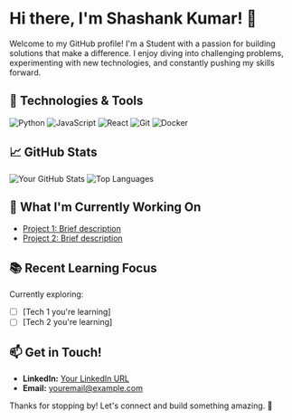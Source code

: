 # Hi there, I'm Shashank Kumar! 👋

Welcome to my GitHub profile! I'm a Student with a passion for building solutions that make a difference. I enjoy diving into challenging problems, experimenting with new technologies, and constantly pushing my skills forward.

## 🔧 Technologies & Tools
![Python](https://img.shields.io/badge/Python-3670A0?style=for-the-badge&logo=python&logoColor=ffdd54)
![JavaScript](https://img.shields.io/badge/JavaScript-323330?style=for-the-badge&logo=javascript&logoColor=F7DF1E)
![React](https://img.shields.io/badge/React-20232A?style=for-the-badge&logo=react&logoColor=61DAFB)
![Git](https://img.shields.io/badge/Git-F05032?style=for-the-badge&logo=git&logoColor=white)
![Docker](https://img.shields.io/badge/Docker-2496ED?style=for-the-badge&logo=docker&logoColor=white)



## 📈 GitHub Stats
![Your GitHub Stats](https://github-readme-stats.vercel.app/api?username=YourGitHubUsername&show_icons=true&theme=radical)
![Top Languages](https://github-readme-stats.vercel.app/api/top-langs/?username=YourGitHubUsername&layout=compact&theme=radical)

## 🌱 What I'm Currently Working On
- [Project 1: Brief description](https://github.com/YourGitHubUsername/Project1)
- [Project 2: Brief description](https://github.com/YourGitHubUsername/Project2)
  
## 📚 Recent Learning Focus
Currently exploring:
- [ ] [Tech 1 you're learning]
- [ ] [Tech 2 you're learning]
  
## 📫 Get in Touch!
- **LinkedIn:** [Your LinkedIn URL](https://linkedin.com/in/yourprofile)
- **Email:** youremail@example.com

Thanks for stopping by! Let's connect and build something amazing. 🚀
